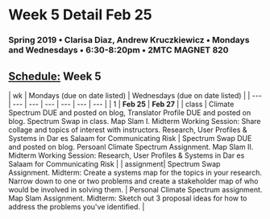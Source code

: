 # Week 5 Detail Feb 25

### Spring 2019 • Clarisa Diaz, Andrew Kruczkiewicz • Mondays and Wednesdays • 6:30-8:20pm • 2MTC MAGNET 820

## [Schedule:](./) Week 5

| wk | Mondays \(due on date listed\) | Wednesdays \(due on date listed\) |
| --- | --- | --- | --- | --- | --- | --- |
| 1 | **Feb 25** | **Feb 27** |
| class | Climate Spectrum DUE and posted on blog, Translator Profile DUE and posted on blog. Spectrum Swap in class. Map Slam I. Midterm Working Session: Share collage and topics of interest with instructors. Research, User Profiles & Systems in Dar es Salaam for Communicating Risk |  Spectrum Swap DUE and posted on blog. Persoanl Climate Spectrum Assignment.  Map Slam II.  Midterm Working Session: Research, User Profiles & Systems in Dar es Salaam for Communicating Risk |
| assignment| Spectrum Swap Assignment. Midterm: Create a systems map for the topics in your research. Narrow down to one or two problems and create a stakeholder map of who would be involved in solving them.  | Personal Climate Spectrum assignment. Map Slam Assignment. Midterm: Sketch out 3 proposal ideas for how to address the problems you've identified.   |
